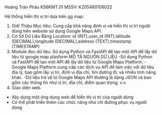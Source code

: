 Hoàng Tràn Phâu
K56KMT.01
MSSV: K205480106022

Hệ thống hiển thị vị trí dựa trên gg map:
1. Giới Thiệu
Mục tiêu: Cung cấp khả năng định vị và hiển thị vị trí người dùng trên website sử dụng Google Maps API.
2. Cơ Sở Dữ Liệu
Bảng Location:
id (INT),user_id (INT),latitude (DECIMAL),longitude (DECIMAL),address (TEXT),timestamp (TIMESTAMP)
3. Module đọc dữ liệu: Sử dụng Python và FastAPI để tạo một API để lấy dữ liệu từ google map plasform
 MÔ TẢ NGUỒN DỮ LIỆU 
 -Sử dụng Python và FastAPI để tạo một API để lấy dữ liệu từ Google Maps Platform.
 -Google Maps Platform cung cấp các dịch vụ API để làm việc với dữ liệu địa lý, bao gồm lấy vị trí, định vị địa chỉ, tìm đường đi, và nhiều tính năng khác.
 -Dữ liệu trả về từ Google Maps API thường là dạng JSON và bao gồm các thông tin như vị trí, địa chỉ, điểm quan trọng, v.v.
4. Giao diện web.
- Xây dựng một ứng dụng web để hiển thị vị trí của người dùng 
- Có thể phát triển thêm các chức năng như chỉ đường phục vụ người dùng
